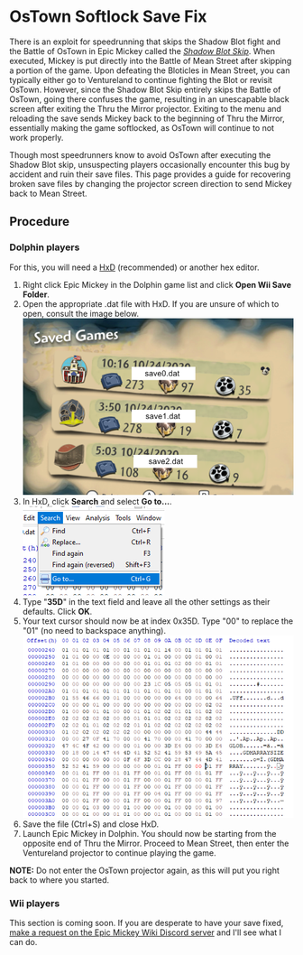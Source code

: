 # OsTown Softlock Save Fix

There is an exploit for speedrunning that skips the Shadow Blot fight and the Battle of OsTown in Epic Mickey called the *[Shadow Blot Skip](https://www.youtube.com/watch?v=Gkl3jxxvxqQ)*. When executed, Mickey is put directly into the Battle of Mean Street after skipping a portion of the game. Upon defeating the Bloticles in Mean Street, you can typically either go to Ventureland to continue fighting the Blot or revisit OsTown. However, since the Shadow Blot Skip entirely skips the Battle of OsTown, going there confuses the game, resulting in an unescapable black screen after exiting the Thru the Mirror projector. Exiting to the menu and reloading the save sends Mickey back to the beginning of Thru the Mirror, essentially making the game softlocked, as OsTown will continue to not work properly.

Though most speedrunners know to avoid OsTown after executing the Shadow Blot skip, unsuspecting players occasionally encounter this bug by accident and ruin their save files. This page provides a guide for recovering broken save files by changing the projector screen direction to send Mickey back to Mean Street.

## Procedure

### Dolphin players
For this, you will need a [HxD](https://mh-nexus.de/en/hxd/) (recommended) or another hex editor.

1. Right click Epic Mickey in the Dolphin game list and click __Open Wii Save Folder__.
2. Open the appropriate .dat file with HxD. If you are unsure of which to open, consult the image below.<img src="/site-images/save-legend.png" class="article-image">
3. In HxD, click __Search__ and select __Go to...__.<img src="/site-images/goto.png" class="article-image">
4. Type "__35D__" in the text field and leave all the other settings as their defaults. Click __OK__.
5. Your text cursor should now be at index 0x35D. Type "00" to replace the "01" (no need to backspace anything).<img src="/site-images/edited-byte.png" class="article-image">
6. Save the file (Ctrl+S) and close HxD. 
7. Launch Epic Mickey in Dolphin. You should now be starting from the opposite end of Thru the Mirror. Proceed to Mean Street, then enter the Ventureland projector to continue playing the game.

__NOTE:__ Do not enter the OsTown projector again, as this will put you right back to where you started.

### Wii players
This section is coming soon. If you are desperate to have your save fixed, [make a request on the Epic Mickey Wiki Discord server](https://discord.epicmickey.wiki) and I'll see what I can do.